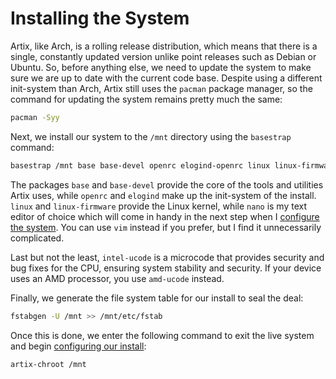 # Installing the System

Artix, like Arch, is a rolling release distribution, which means that there is a single, constantly updated version unlike point releases such as Debian or Ubuntu. So, before anything else, we need to update the system to make sure we are up to date with the current code base. Despite using a different init-system than Arch, Artix still uses the ```pacman``` package manager, so the command for updating the system remains pretty much the same:

```bash script
pacman -Syy
```

Next, we install our system to the ```/mnt``` directory using the ```basestrap``` command:

```bash script
basestrap /mnt base base-devel openrc elogind-openrc linux linux-firmware nano intel-ucode
```

The packages ```base``` and ```base-devel``` provide the core of the tools and utilities Artix uses, while ```openrc``` and ```elogind``` make up the init-system of the install. ```linux``` and ```linux-firmware``` provide the Linux kernel, while ```nano``` is my text editor of choice which will come in handy in the next step when I [configure the system](install_4.md). You can use ```vim``` instead if you prefer, but I find it unnecessarily complicated.

Last but not the least, ```intel-ucode``` is a microcode that provides security and bug fixes for the CPU, ensuring system stability and security. If your device uses an AMD processor, you use ```amd-ucode``` instead.

Finally, we generate the file system table for our install to seal the deal:

```bash script
fstabgen -U /mnt >> /mnt/etc/fstab
```

Once this is done, we enter the following command to exit the live system and begin [configuring our install](install_4.md):

```bash script
artix-chroot /mnt
```
